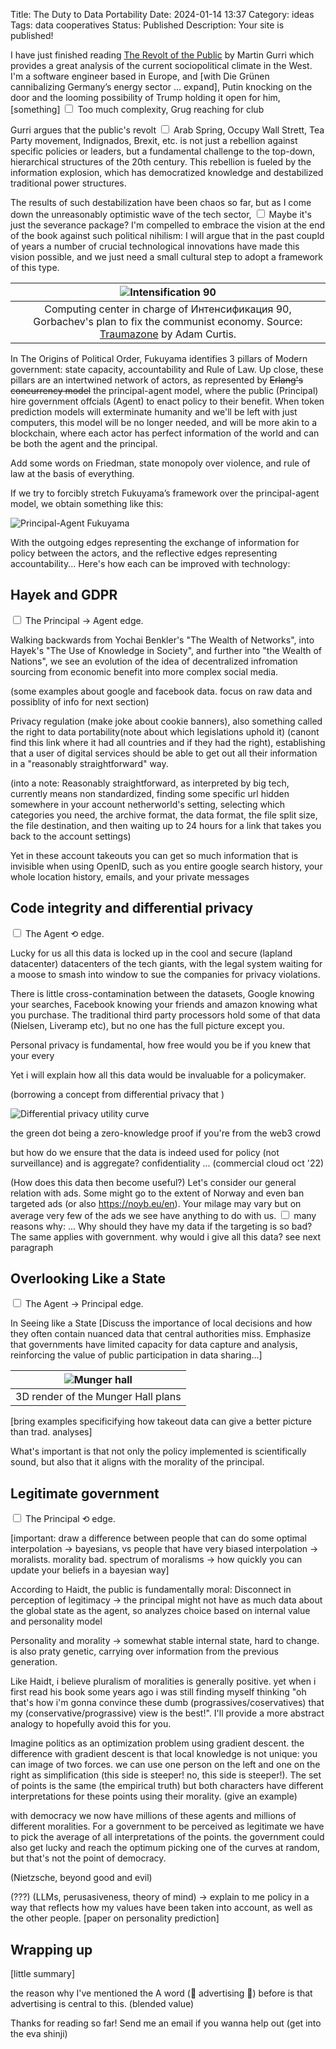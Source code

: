 Title: The Duty to Data Portability
Date: 2024-01-14 13:37
Category: ideas
Tags: data cooperatives
Status: Published
Description: Your site is published!

<section markdown="1">

I have just finished reading [The Revolt of the Public](https://press.stripe.com/the-revolt-of-the-public) by Martin Gurri which provides a great analysis of the current sociopolitical climate in the West. I'm a software engineer based in Europe, and [with Die Grünen cannibalizing Germany’s energy sector ... expand], Putin knocking on the door and the looming possibility of Trump holding it open for him, [something] <label for="sn-aea" class="margin-toggle sidenote-number"></label>
<input type="checkbox" id="sn-aea" class="margin-toggle">
<span class="sidenote">Too much complexity, Grug reaching for club</span>

Gurri argues that the public's revolt<label for="sn-gurri" class="margin-toggle sidenote-number"></label>
<input type="checkbox" id="sn-gurri" class="margin-toggle">
<span class="sidenote">Arab Spring, Occupy Wall Strett, Tea Party movement, Indignados, Brexit, etc.</span> is not just a rebellion against specific policies or leaders, but a fundamental challenge to the top-down, hierarchical structures of the 20th century. This rebellion is fueled by the information explosion, which has democratized knowledge and destabilized traditional power structures.

The results of such destabilization have been chaos so far, but as I come down the unreasonably optimistic wave of the tech sector,<label for="sn-salaries" class="margin-toggle sidenote-number"></label>
<input type="checkbox" id="sn-salaries" class="margin-toggle">
<span class="sidenote">Maybe it's just the severance package?</span> I'm compelled to embrace the vision at the end of the book against such political nihilism: I will argue that in the past coupld of years a number of crucial technological innovations have made this vision possible, and we just need a small cultural step to adopt a framework of this type.

| ![Intensification 90](images/intensification.png) |
|:--:| 
| Computing center in charge of Интенсификация 90, Gorbachev's plan to fix the communist economy. Source: [Traumazone](https://www.youtube.com/playlist?list=PLSjQL8MYniTTLA3wnZ25U-s6RgR4uJNvL) by Adam Curtis. |

<!-- For the theoretical foundations of my thesis, I’ll try to reconcile Fukuyama, Blockchain, Data rights, and Erlang’s actor model (?) oversimplyfing the world like a fellow Grug Brained Developer does.<label for="sn-grug" class="margin-toggle sidenote-number"></label>
<input type="checkbox" id="sn-grug" class="margin-toggle">
<span class="sidenote">
[Definitely not Erlang then](https://grugbrain.dev/#grug-on-concurrency), I think I meant the Principal-agent Model.
</span> -->

In The Origins of Political Order, Fukuyama identifies 3 pillars of Modern government: state capacity, accountability and Rule of Law. Up close, these pillars are an intertwined network of actors, as represented by <del>Erlang's concurrency model</del> the principal-agent model, where the public (Principal) hire government offcials (Agent) to enact policy to their benefit. When token prediction models will exterminate humanity and we'll be left with just computers, this model will be no longer needed, and will be more akin to a blockchain, where each actor has perfect information of the world and can be both the agent and the principal. 

Add some words on Friedman, state monopoly over violence, and rule of law at the basis of everything.

If we try to forcibly stretch Fukuyama’s framework over the principal-agent model, we obtain something like this:   

![Principal-Agent Fukuyama](images/principal-agent.png)

With the outgoing edges representing the exchange of information for policy between the actors, and the reflective edges representing accountability...
Here's how each can be improved with technology:

## Hayek and GDPR<label for="sn-edge-1" class="margin-toggle sidenote-number"></label>
<input type="checkbox" id="sn-edge-1" class="margin-toggle">
<span class="sidenote">
The Principal &rarr; Agent edge.
</span>

Walking backwards from Yochai Benkler's "The Wealth of Networks", into Hayek's "The Use of Knowledge in Society", and further into "the Wealth of Nations", we see an evolution of the idea of decentralized infromation sourcing from economic benefit into more complex social media.

(some examples about google and facebook data. focus on raw data and possiblity of info for next section)

Privacy regulation (make joke about cookie banners), also something called the right to data portability(note about which legislations uphold it) (canont find this link where it had all countries and if they had the right), establishing that a user of digital services should be able to get out all their information in a "reasonably straightforward" way.

(into a note: Reasonably straightforward, as interpreted by big tech, currently means non standardized,  finding some specific url hidden somewhere in your account netherworld's setting, selecting which categories you need, the archive format, the data format, the file split size, the file destination, and then waiting up to 24 hours for a link that takes you back to the account settings)

Yet in these account takeouts you can get so much information that is invisible when using OpenID, such as you entire google search history, your whole location history, emails, and your private messages 

## Code integrity and differential privacy<label for="sn-edge-2" class="margin-toggle sidenote-number"></label>
<input type="checkbox" id="sn-edge-2" class="margin-toggle">
<span class="sidenote">
The Agent &#10226; edge.
</span>

Lucky for us all this data is locked up in the cool and secure (lapland datacenter) datacenters of the tech giants, with the legal system waiting for a moose to smash into window to sue the companies for privacy violations.

There is little cross-contamination between the datasets, Google knowing your searches, Facebook knowing your friends and amazon knowing what you purchase. The traditional third party processors hold some of that data (Nielsen, Liveramp etc), but no one has the full picture except you.

Personal privacy is fundamental, how free would you be if you knew that your every 

Yet i will explain how all this data would be invaluable for a policymaker. 

(borrowing a concept from differential privacy that )

![Differential privacy utility curve](images/differential-privacy-utility.png)

the green dot being a zero-knowledge proof if you're from the web3 crowd

but how do we ensure that the data is indeed used for policy (not surveillance) and is aggregate? confidentiality ... (commercial cloud oct '22)

(How does this data then become useful?) Let's consider our general relation with ads. Some might go to the extent of Norway and even ban targeted ads (or also https://noyb.eu/en). Your milage may vary but on average very few of the ads we see have anything to do with us.<label for="sn-maggots" class="margin-toggle sidenote-number"></label>
<input type="checkbox" id="sn-maggots" class="margin-toggle">
<span class="sidenote">
many reasons why: ... 
</span> Why should they have my data if the targeting is so bad? The same applies with government. why would i give all this data? see next paragraph

## Overlooking Like a State<label for="sn-edge-3" class="margin-toggle sidenote-number"></label>
<input type="checkbox" id="sn-edge-3" class="margin-toggle">
<span class="sidenote">
The Agent &rarr; Principal edge.
</span>

In Seeing like a State [Discuss the importance of local decisions and how they often contain nuanced data that central authorities miss. Emphasize that governments have limited capacity for data capture and analysis, reinforcing the value of public participation in data sharing...]

|![Munger hall](images/munger-hall.jpg)|
|:--:| 
| 3D render of the Munger Hall plans |

[bring examples specificifying how takeout data can give a better picture than trad. analyses]

What's important is that not only the policy implemented is scientifically sound, but also that it aligns with the morality of the principal.

<!-- [Democracy basically means government by the people, of the people, for the people...](https://www.youtube.com/watch?v=QFgcqB8-AxE) -->

## Legitimate government<label for="sn-edge-4" class="margin-toggle sidenote-number"></label>
<input type="checkbox" id="sn-edge-4" class="margin-toggle">
<span class="sidenote">
The Principal &#10226; edge.
</span>

[important: draw a difference between people that can do some optimal interpolation -> bayesians, vs people that have very biased interpolation -> moralists. morality bad. spectrum of moralisms -> how quickly you can update your beliefs in a bayesian way]

According to Haidt, the public is fundamentally moral: Disconnect in perception of legitimacy → the principal might not have as much data about the global state as the agent, so analyzes choice based on internal value and personality model

Personality and morality -> somewhat stable internal state, hard to change. is also praty genetic, carrying over information from the previous generation.

Like Haidt, i believe pluralism of moralities is generally positive. yet when i first read his book some years ago i was still finding myself thinking "oh that's how i'm gonna convince these dumb (prograssives/coservatives) that my (conservative/prograssive) view is the best!". I'll provide a more abstract analogy to hopefully avoid this for you.

Imagine politics as an optimization problem using gradient descent. the difference with gradient descent is that local knowledge is not unique: you can image of two forces. we can use one person on the left and one on the right as simplification (this side is steeper! no, this side is steeper!).
The set of points is the same (the empirical truth) but both characters have different interpretations for these points using their morality. (give an example)

with democracy we now have millions of these agents and millions of different moralities.
For a government to be perceived as legitimate we have to pick the average of all interpretations of the points. the government could also get lucky and reach the optimum picking one of the curves at random, but that's not the point of democracy.

(Nietzsche, beyond good and evil)

(???) (LLMs, perusasiveness, theory of mind) -> explain to me policy in a way that reflects how my values have been taken into account, as well as the other people. [paper on personality prediction]

# Wrapping up

[little summary]

the reason why I've mentioned the A word (👻 advertising 👻) before is that advertising is central to this. (blended value)

Thanks for reading so far! Send me an email if you wanna help out (get into the eva shinji)

</section>

